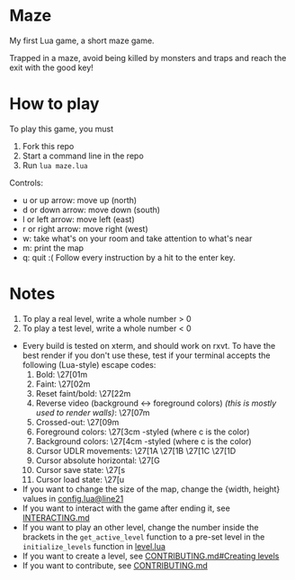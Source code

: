 # Maze
My first Lua game, a short maze game.

Trapped in a maze, avoid being killed by monsters and traps and reach the exit with the good key!

# How to play
To play this game, you must
1. Fork this repo
2. Start a command line in the repo
3. Run `lua maze.lua`

Controls:
- u or up arrow: move up (north)
- d or down arrow: move down (south)
- l or left arrow: move left (east)
- r or right arrow: move right (west)
- w: take what's on your room and take attention to what's near
- m: print the map
- q: quit :(
Follow every instruction by a hit to the enter key.

# Notes
1. To play a real level, write a whole number > 0
2. To play a test level, write a whole number < 0
- Every build is tested on xterm, and should work on rxvt. To have the best render if you don't use these, test if your terminal accepts the following (Lua-style) escape codes:
  1. Bold: \27[01m
  2. Faint: \27[02m
  3. Reset faint/bold: \27[22m
  4. Reverse video (background <-> foreground colors) *(this is mostly used to render walls)*: \27[07m
  5. Crossed-out: \27[09m
  6. Foreground colors: \27[3cm -styled (where c is the color)
  7. Background colors: \27[4cm -styled (where c is the color)
  8. Cursor UDLR movements: \27[1A \27[1B \27[1C \27[1D
  9. Cursor absolute horizontal: \27[G
  10. Cursor save state: \27[s
  11. Cursor load state: \27[u
- If you want to change the size of the map, change the {width, height} values in [config.lua@line21](config.lua#L21)
- If you want to interact with the game after ending it, see [INTERACTING.md](INTERACTING.md)
- If you want to play an other level, change the number inside the brackets in the `get_active_level` function to a pre-set level in the `initialize_levels` function in [level.lua](level.lua)
- If you want to create a level, see [CONTRIBUTING.md#Creating levels](CONTRIBUTING.md#creating-levels)
- If you want to contribute, see [CONTRIBUTING.md](CONTRIBUTING.md)
